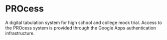 # PROcess
A digital tabulation system for high school and college mock trial.
Access to the PROcess system is provided through the Google Apps authentication infrastructure.

